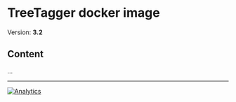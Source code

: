 TreeTagger docker image 
=======================

Version: **3.2**

## Content

...

---

[![Analytics](https://ga-beacon.appspot.com/UA-49657176-1/dockerfiles/treetagger:latest)](https://github.com/igrigorik/ga-beacon)
